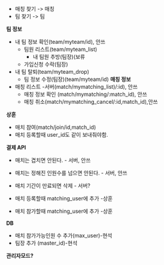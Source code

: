 - 매칭 찾기 -> 매칭
- 팀 찾기 -> 팀

**팀 정보** 
- 내 팀 정보 확인(team/myteam/id), 안쓰
	- 팀원 리스트(team/myteam_list)
		- 내 팀원 추방(팀장)(보류
	- 가입신청 수락(팀장)
- 내 팀 탈퇴(team/myteam_drop)
	- 팀 정보 수정(팀장)(team/myteam/id)
**매칭 정보**
- 매칭 리스트 -서버(match/mymatching_list)/:id), 안쓰
	- 매칭 정보 확인 (match/mymatching/:match_id), 안쓰
	- 매칭 취소(match/mymatching_cancel/:id,match_id),안쓰

**상훈**
* 매치 참여(match/join/id,match_id)
* 매치 등록할때 user_id도 같이 보내줘야함.

**결제 API**

* 매치는 겹치면 안된다.	- 서버, 안쓰
* 매치는 정해진 인원수를 넘으면 안된다.	- 서버, 안쓰
* 매치 기간이 만료되면 삭제 - 서버?

* 매치 등록할때 matching_user에 추가 -상훈
* 매치 참가할때 matching_user에 추가 -상훈

**DB**
* 매치 참가가능인원 수 추가(max_user)-현석
* 팀장 추가	(master_id)-현석


**관리자모드?**
